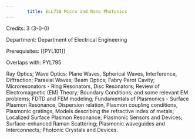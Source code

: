 ```yaml
---
        title: ELL738 Micro and Nano Photonics
---
```

Credits: 3 (3-0-0)

Department: Department of Electrical Engineering

Prerequisites: [[PYL101]]

Overlaps with: PYL795

Ray Optics; Wave Optics: Plane Waves, Spherical Waves, Interference, Diffraction; Paraxial Waves; Beam Optics; Fabry Perot Cavity; Microresonators - Ring Resonators, Disc Resonators; Review of Electromagnetic (EM) Theory; Boundary Conditions; and some relevant EM problems; FDTD and FEM modeling; Fundamentals of Plasmonics - Surface Plasmon Resonance, Dispersion relation, Plasmon coupling conditions, Plasmonic gratings, Models describing the refractive index of metals; Localized Surface Plasmon Resonance; Plasmonic Sensors and Devices; Surface-enhanced Raman Scattering; Plasmonic waveguides and Interconnects; Photonic Crystals and Devices.